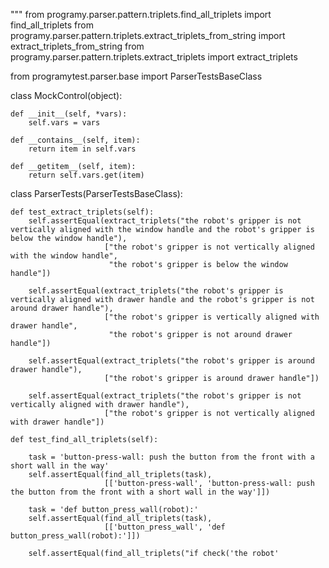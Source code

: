 
"""
from programy.parser.pattern.triplets.find_all_triplets import find_all_triplets
from programy.parser.pattern.triplets.extract_triplets_from_string import extract_triplets_from_string
from programy.parser.pattern.triplets.extract_triplets import extract_triplets

from programytest.parser.base import ParserTestsBaseClass


class MockControl(object):

    def __init__(self, *vars):
        self.vars = vars

    def __contains__(self, item):
        return item in self.vars

    def __getitem__(self, item):
        return self.vars.get(item)


class ParserTests(ParserTestsBaseClass):

    def test_extract_triplets(self):
        self.assertEqual(extract_triplets("the robot's gripper is not vertically aligned with the window handle and the robot's gripper is below the window handle"),
                         ["the robot's gripper is not vertically aligned with the window handle",
                          "the robot's gripper is below the window handle"])

        self.assertEqual(extract_triplets("the robot's gripper is vertically aligned with drawer handle and the robot's gripper is not around drawer handle"),
                         ["the robot's gripper is vertically aligned with drawer handle",
                          "the robot's gripper is not around drawer handle"])

        self.assertEqual(extract_triplets("the robot's gripper is around drawer handle"),
                         ["the robot's gripper is around drawer handle"])

        self.assertEqual(extract_triplets("the robot's gripper is not vertically aligned with drawer handle"),
                         ["the robot's gripper is not vertically aligned with drawer handle"])

    def test_find_all_triplets(self):

        task = 'button-press-wall: push the button from the front with a short wall in the way'
        self.assertEqual(find_all_triplets(task),
                         [['button-press-wall', 'button-press-wall: push the button from the front with a short wall in the way']])

        task = 'def button_press_wall(robot):'
        self.assertEqual(find_all_triplets(task),
                         [['button_press_wall', 'def button_press_wall(robot):']])

        self.assertEqual(find_all_triplets("if check('the robot'